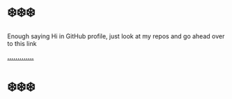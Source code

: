 # ❄️❄️❄️

Enough saying Hi in GitHub profile, just look at my repos and go ahead over to this link

**[.............](https://mhnaufal.github.io/)**

# ❄️❄️❄️
